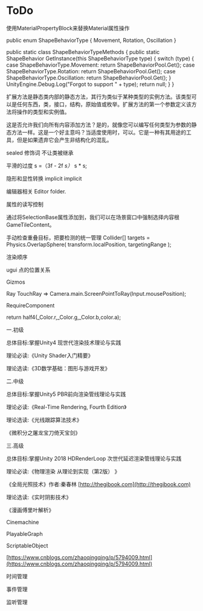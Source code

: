 # ToDo

使用MaterialPropertyBlock来替换Material属性操作

public enum ShapeBehaviorType { Movement, Rotation, Oscillation }

public static class ShapeBehaviorTypeMethods { public static ShapeBehavior GetInstance\(this ShapeBehaviorType type\) { switch \(type\) { case ShapeBehaviorType.Movement: return ShapeBehaviorPool.Get\(\); case ShapeBehaviorType.Rotation: return ShapeBehaviorPool.Get\(\); case ShapeBehaviorType.Oscillation: return ShapeBehaviorPool.Get\(\); } UnityEngine.Debug.Log\("Forgot to support " + type\); return null; } }

扩展方法是静态类内部的静态方法，其行为类似于某种类型的实例方法。该类型可以是任何东西，类，接口，结构，原始值或枚举。扩展方法的第一个参数定义该方法将操作的类型和实例值。

这是否允许我们向所有内容添加方法？是的，就像您可以编写任何类型为参数的静态方法一样。这是一个好主意吗？当适度使用时，可以。它是一种有其用途的工具，但是如果遗弃它会产生非结构化的混乱。

sealed 修饰词 不让类被继承

平滑的过度 s =（3f - 2f  _s）_ s \* s;

隐形和显性转换 implicit implicit

编辑器相关 Editor folder.

属性的读写控制

通过将SelectionBase属性添加到，我们可以在场景窗口中强制选择内容根GameTileContent。

手动检查重叠目标，把要检测的统一管理 Collider\[\] targets = Physics.OverlapSphere\( transform.localPosition, targetingRange \);

渲染顺序

ugui 点的位置关系

Gizmos

Ray TouchRay =&gt; Camera.main.ScreenPointToRay\(Input.mousePosition\);

RequireComponent

return half4\(\_Color.r,\_Color.g,\_Color.b,color.a\);



一.初级

总体目标:掌握Unity4 现世代渲染技术理论与实践

理论必读:《Unity Shader入门精要》

理论选读:《3D数学基础：图形与游戏开发》

二.中级

总体目标:掌握Unity5 PBR前向渲染管线理论与实践

理论必读:《Real-Time Rendering, Fourth Edition》

理论选读:《光线跟踪算法技术》

《微积分之屠龙宝刀倚天宝剑》

三.高级

总体目标:掌握Unity 2018 HDRenderLoop 次世代延迟渲染管线理论与实践

理论必读:《物理渲染 从理论到实现（第2版） 》

《全局光照技术》作者:秦春林 [http://thegibook.com](http://thegibook.com)

理论选读:《实时阴影技术》

《漫画傅里叶解析》



Cinemachine

PlayableGraph

ScriptableObject

[https://www.cnblogs.com/zhaoqingqing/p/5794009.html](https://www.cnblogs.com/zhaoqingqing/p/5794009.html)

时间管理

事件管理

监听管理

